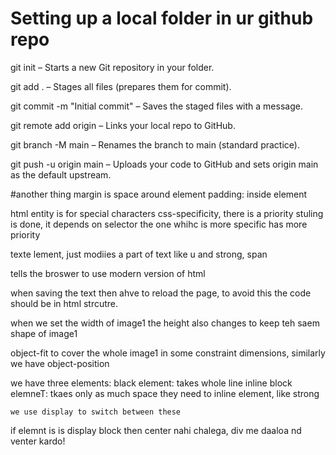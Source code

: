 # Setting up a local folder in ur github repo
git init – Starts a new Git repository in your folder.

git add . – Stages all files (prepares them for commit).

git commit -m "Initial commit" – Saves the staged files with a message.

git remote add origin <repo-url> – Links your local repo to GitHub.

git branch -M main – Renames the branch to main (standard practice).

git push -u origin main – Uploads your code to GitHub and sets origin main as the default upstream.

#another thing
margin is space around element
padding: inside element

html entity is for special characters
css-specificity, there is a priority stuling is done, it depends on selector the one whihc is more specific has more priority

texte lement, just modiies a part of text like u and strong, span

<!doctype html> tells the broswer to use modern version of html

when saving the text then ahve to reload the page, to avoid this the code should be in html strcutre.

when we set the width of image1 the height also changes to keep teh saem shape of image1

object-fit to cover the whole image1 in some constraint dimensions, similarly we have object-position

we have three elements:
    black element: takes whole line
    inline block elemneT: tkaes only as much space they need to
    inline element, like strong
    
    we use display to switch between these 

if elemnt is is display block then center nahi chalega, div me daaloa nd venter kardo!
